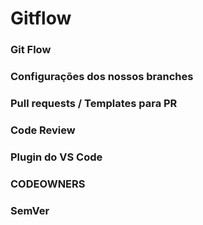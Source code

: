 # Gitflow

### Git Flow

### Configurações dos nossos branches

### Pull requests / Templates para PR

### Code Review

### Plugin do VS Code

### CODEOWNERS 

### SemVer
